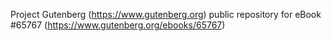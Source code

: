 Project Gutenberg (https://www.gutenberg.org) public repository for
eBook #65767 (https://www.gutenberg.org/ebooks/65767)
